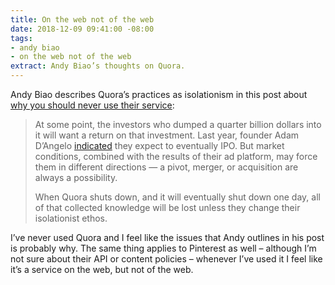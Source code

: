 ```yaml
---
title: On the web not of the web
date: 2018-12-09 09:41:00 -08:00
tags:
- andy biao
- on the web not of the web
extract: Andy Biao’s thoughts on Quora.
---
```


Andy Biao describes Quora’s practices as isolationism in this post about [why you should never use their service](https://waxy.org/2018/12/why-you-should-never-ever-use-quora/):

> At some point, the investors who dumped a quarter billion dollars into it will want a return on that investment. Last year, founder Adam D’Angelo [indicated](https://venturebeat.com/2017/04/21/quora-raises-85-million-to-expand-internationally-and-develop-its-ads-business/) they expect to eventually IPO. But market conditions, combined with the results of their ad platform, may force them in different directions — a pivot, merger, or acquisition are always a possibility.
> 
> When Quora shuts down, and it will eventually shut down one day, all of that collected knowledge will be lost unless they change their isolationist ethos.

I’ve never used Quora and I feel like the issues that Andy outlines in his post is probably why. The same thing applies to Pinterest as well – although I’m not sure about their API or content policies – whenever I’ve used it I feel like it’s a service on the web, but not of the web.